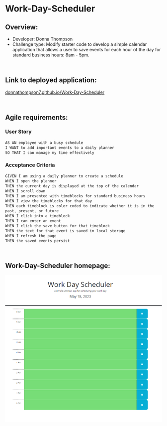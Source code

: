 # Work-Day-Scheduler

## Overview:
* Developer: Donna Thompson
* Challenge type: Modify starter code to develop a simple calendar application that allows a user to save events for each hour of the day for standard business hours: 8am - 5pm.

<br/>

## Link to deployed application:
[donnathompson7.github.io/Work-Day-Scheduler](https://donnathompson7.github.io/Work-Day-Scheduler)

<br/>
 
## Agile requirements:
### User Story

```
AS AN employee with a busy schedule
I WANT to add important events to a daily planner
SO THAT I can manage my time effectively
```

### Acceptance Criteria

```
GIVEN I am using a daily planner to create a schedule
WHEN I open the planner
THEN the current day is displayed at the top of the calendar
WHEN I scroll down
THEN I am presented with timeblocks for standard business hours
WHEN I view the timeblocks for that day
THEN each timeblock is color coded to indicate whether it is in the past, present, or future
WHEN I click into a timeblock
THEN I can enter an event
WHEN I click the save button for that timeblock
THEN the text for that event is saved in local storage
WHEN I refresh the page
THEN the saved events persist
```

<br/>

## Work-Day-Scheduler homepage:
![Work Day Scheduler](./assets/images/work_day_scheduler_screenshot.png)
